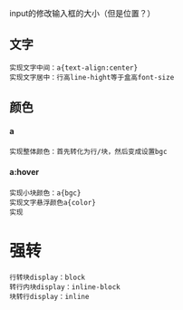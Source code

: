 input的修改输入框的大小（但是位置？）
## 文字
	实现文字中间：a{text-align:center}
	实现文字居中：行高line-hight等于盒高font-size
## 颜色
#### a
	实现整体颜色：首先转化为行/块，然后变成设置bgc
#### a:hover
	实现小块颜色：a{bgc}
	实现文字悬浮颜色a{color}
	实现
# 强转
	行转块display：block
	转行内块display：inline-block
	块转行display：inline

